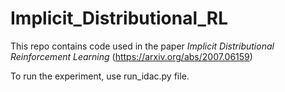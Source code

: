 # Implicit_Distributional_RL
This repo contains code used in the paper *Implicit Distributional Reinforcement Learning* (https://arxiv.org/abs/2007.06159)

To run the experiment, use run_idac.py file. 